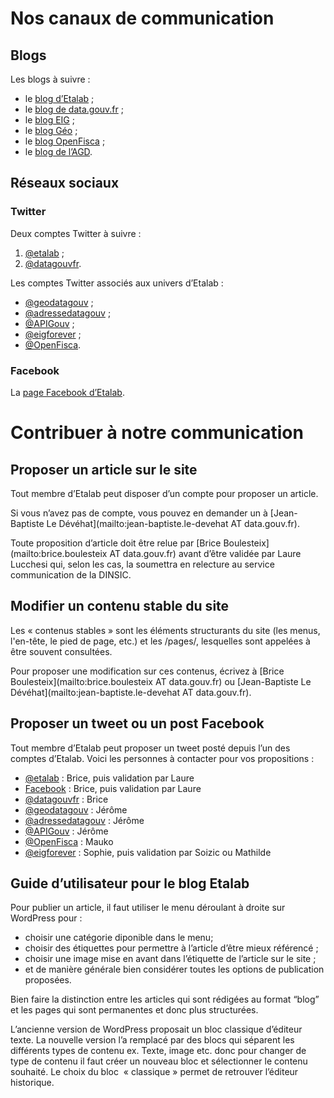 # Nos canaux de communication

## Blogs

Les blogs à suivre :

- le [blog d’Etalab](http://etalab.gouv.fr/) ;
- le [blog de data.gouv.fr](https://www.data.gouv.fr/fr/posts/) ;
- le [blog EIG](https://entrepreneur-interet-general.etalab.gouv.fr/blog.html) ;
- le [blog Géo](https://blog.geo.data.gouv.fr) ;
- le [blog OpenFisca](http://openfisca.org/en/news/) ;
- le [blog de l’AGD](https://agd.data.gouv.fr/).

## Réseaux sociaux

### Twitter

Deux comptes Twitter à suivre :

1. [@etalab](https://twitter.com/etalab) ;
2. [@datagouvfr](https://twitter.com/datagouvfr).

Les comptes Twitter associés aux univers d’Etalab :

- [@geodatagouv](https://twitter.com/geodatagouv) ;
- [@adressedatagouv](https://twitter.com/adressedatagouv) ;
- [@APIGouv](https://twitter.com/APIGouv) ;
- [@eigforever](https://twitter.com/eigforever) ;
- [@OpenFisca](https://twitter.com/OpenFisca).

### Facebook

La [page Facebook d’Etalab](https://www.facebook.com/etalab/).

# Contribuer à notre communication

## Proposer un article sur le site

Tout membre d’Etalab peut disposer d’un compte pour proposer un article.

Si vous n’avez pas de compte, vous pouvez en demander un à [Jean-Baptiste Le Dévéhat](mailto:jean-baptiste.le-devehat AT data.gouv.fr).

Toute proposition d’article doit être relue par [Brice Boulesteix](mailto:brice.boulesteix AT data.gouv.fr) avant d’être validée par Laure Lucchesi qui, selon les cas, la soumettra en relecture au service communication de la DINSIC.

## Modifier un contenu stable du site

Les « contenus stables » sont les éléments structurants du site (les menus, l'en-tête, le pied de page, etc.) et les /pages/, lesquelles sont appelées à être souvent consultées.

Pour proposer une modification sur ces contenus, écrivez à [Brice Boulesteix](mailto:brice.boulesteix AT data.gouv.fr) ou [Jean-Baptiste Le Dévéhat](mailto:jean-baptiste.le-devehat AT data.gouv.fr).

## Proposer un tweet ou un post Facebook

Tout membre d’Etalab peut proposer un tweet posté depuis l’un des comptes d’Etalab.  Voici les personnes à contacter pour vos propositions :

- [@etalab](https://twitter.com/etalab) : Brice, puis validation par Laure
- [Facebook](https://www.facebook.com/etalab/) : Brice, puis validation par Laure
- [@datagouvfr](https://twitter.com/datagouvfr) : Brice
- [@geodatagouv](https://twitter.com/geodatagouv) : Jérôme
- [@adressedatagouv](https://twitter.com/adressedatagouv) : Jérôme
- [@APIGouv](https://twitter.com/APIGouv) : Jérôme
- [@OpenFisca](https://twitter.com/OpenFisca) : Mauko
- [@eigforever](https://twitter.com/eigforever) : Sophie, puis validation par Soizic ou Mathilde

## Guide d’utilisateur pour le blog Etalab

Pour publier un article, il faut utiliser le menu déroulant à droite sur WordPress pour :
- choisir une catégorie diponible dans le menu;
- choisir des étiquettes pour permettre à l’article d’être mieux référencé ;
- choisir une image mise en avant dans l’étiquette de l’article sur le site ;
- et de manière générale bien considérer toutes les options de publication proposées. 

Bien faire la distinction entre les articles qui sont rédigées au format “blog” et les pages qui sont permanentes et donc plus structurées.

L’ancienne version de WordPress proposait un bloc classique d’éditeur texte. La nouvelle version l’a remplacé par des blocs qui séparent les différents types de contenu ex. Texte, image etc. donc pour changer de type de contenu il faut créer un nouveau bloc et sélectionner le contenu souhaité. Le choix du bloc  « classique » permet de retrouver l’éditeur historique.

